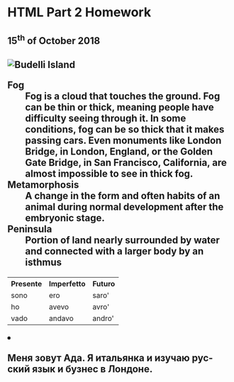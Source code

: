 <h1>HTML Part 2 Homework</h1>
<h2> 15<sup>th</sup> of October 2018 <h2>
  
 <img src="https://upload.wikimedia.org/wikipedia/commons/0/08/Spiaggia_rosa%2C_isola_di_budelli%2C_sardegna.jpg" alt="Budelli Island">
 
 
 <dl>
  <dt>Fog</dt>
  <dd> Fog is a cloud that touches the ground. Fog can be thin or thick, meaning people have difficulty seeing through it. In some conditions, fog can be so thick that it makes passing cars. Even monuments like London Bridge, in London, England, or the Golden Gate Bridge, in San Francisco, California, are almost impossible to see in thick fog. </dd>
  
  <dt>Metamorphosis</dt>
  <dd>A change in the form and often habits of an animal during normal development after the embryonic stage.</dd>
  
  <dt>Peninsula</dt>
  <dd>Portion of land nearly surrounded by water and connected with a larger body by an isthmus</dd>
</dl>
  
  
  <table>
  <tr> <th>Presente</th> <th>Imperfetto</th> <th> Futuro</th> </tr>
  <tr><td>sono</td><td>ero</td><td>saro'</td></tr>
  <tr><td>ho</td><td>avevo</td><td>avro'</td></tr>
  <tr><td>vado</td><td>andavo</td><td>andro'</td></tr>
  </table>
  
  
  
  <li lang="ru"> <p>Меня зовут Ада. Я итальянка и изучаю русский язык и бузнес в Лондоне.</p>
